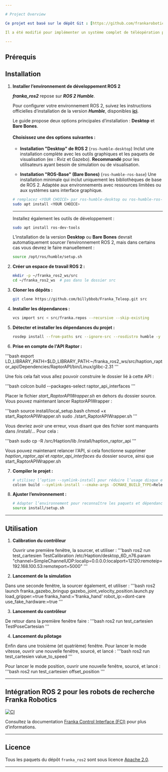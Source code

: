 ```yaml
---

# Project Overview

Ce projet est basé sur le dépôt Git : [https://github.com/frankarobotics/franka\_ros2](https://github.com/frankarobotics/franka_ros2), où vous pourrez trouver des informations complémentaires.

Il a été modifié pour implémenter un système complet de téléopération pour le robot Franka FR3 en utilisant un contrôleur haptique **Haption Desktop 6D**. Ce système permet de contrôler le robot à distance avec un retour de force haptique, offrant ainsi une interface intuitive pour la manipulation robotique avancée. Il intègre également une simulation sous **Gazebo Fortress** afin de faciliter la prise en main du contrôleur.

---
```


## Prérequis

## Installation

1. **Installer l’environnement de développement ROS 2**

   ***franka\_ros2*** repose sur ***ROS 2 Humble***.

   Pour configurer votre environnement ROS 2, suivez les instructions officielles d’installation de la version ***Humble***, disponibles [**ici**](https://docs.ros.org/en/humble/Installation/Ubuntu-Install-Debs.html).

   Le guide propose deux options principales d’installation : **Desktop** et **Bare Bones**.

   #### Choisissez **une** des options suivantes :

   * **Installation "Desktop" de ROS 2** (`ros-humble-desktop`)
     Inclut une installation complète avec les outils graphiques et les paquets de visualisation (ex : Rviz et Gazebo).
     **Recommandé** pour les utilisateurs ayant besoin de simulation ou de visualisation.

   * **Installation "ROS-Base" (Bare Bones)** (`ros-humble-ros-base`)
     Une installation minimale qui inclut uniquement les bibliothèques de base de ROS 2.
     Adaptée aux environnements avec ressources limitées ou aux systèmes sans interface graphique.

   ```bash
   # remplacez <YOUR CHOICE> par ros-humble-desktop ou ros-humble-ros-base
   sudo apt install <YOUR CHOICE>
   ```

   ---

   Installez également les outils de développement :

   ```bash
   sudo apt install ros-dev-tools
   ```

   L’installation de la version **Desktop** ou **Bare Bones** devrait automatiquement sourcer l’environnement ROS 2, mais dans certains cas vous devrez le faire manuellement :

   ```bash
   source /opt/ros/humble/setup.sh
   ```

2. **Créer un espace de travail ROS 2 :**

   ```bash
   mkdir -p ~/franka_ros2_ws/src
   cd ~/franka_ros2_ws  # pas dans le dossier src
   ```

3. **Cloner les dépôts :**

   ```bash
   git clone https://github.com/billybbob/Franka_Teleop.git src
   ```

4. **Installer les dépendances :**

   ```bash
   vcs import src < src/franka.repos --recursive --skip-existing
   ```

5. **Détecter et installer les dépendances du projet :**

   ```bash
   rosdep install --from-paths src --ignore-src --rosdistro humble -y
   ```

6. **Prise en compte de l'API Raptor :**

  '''bash
  export LD_LIBRARY_PATH=$LD_LIBRARY_PATH:~/franka_ros2_ws/src/haption_raptor_api/Dependencies/RaptorAPI/bin/Linux/glibc-2.31
  '''

  Une fois cela fait vous allez pouvoir construire le dossier lié à cette API :

  '''bash
  colcon build --packages-select raptor_api_interfaces
  '''

  Placer le fichier *start_RaptorAPIWrapper.sh* en dehors du dossier source. Vous pouvez maintenant lancer RaptorAPIWrapper :

  '''bash
  source install/local_setup.bash
  chmod +x start_RaptorAPIWrapper.sh
  sudo ./start_RaptorAPIWrapper.sh
  '''

  Vous devriez avoir une erreur, vous disant que des fichier sont manquants dans /install/... Pour cela :

  '''bash
  sudo cp -R /src/Haption/lib /install/haption_raptor_api
  '''

  Vous pouvez maintenant relancer l'API, si cela fonctionne supprimer *haption_raptor_api* et *raptor_api_interfaces* du dossier source, ainsi que start_RaptorAPIWrapper.sh

7. **Compiler le projet :**

   ```bash
   # utilisez l’option --symlink-install pour réduire l’usage disque et faciliter le développement
   colcon build --symlink-install --cmake-args -DCMAKE_BUILD_TYPE=Release
   ```

8. **Ajuster l’environnement :**

   ```bash
   # Adapter l’environnement pour reconnaître les paquets et dépendances de votre workspace ROS 2 fraîchement compilé
   source install/setup.sh
   ```

---
## Utilisation

1. **Calibration du contrôleur**

   Ouvrir une première fenêtre, la sourcer, et utiliser :
  '''bash
  ros2 run test_cartesien TestCalibration /etc/Haption/desktop_6D_n76.param "channel=SimpleChannelUDP:localip=0.0.0.0:localport=12120:remoteip=192.168.100.53:remoteport=5000"
  '''
  
2.  **Lancement de la simulation**

  Dans une seconde fenêtre, la sourcer également, et utiliser :
  '''bash
  ros2 launch franka_gazebo_bringup gazebo_joint_velocity_position.launch.py load_gripper:=true franka_hand:='franka_hand' robot_ip:=dont-care use_fake_hardware:=true
  '''

3. **Lancement du contrôleur**

  De retour dans la première fenêtre faire :
  '''bash
  ros2 run test_cartesien TestPoseCartesian
  '''

4. **Lancement du pilotage**

  Enfin dans une troisième (et quatrième) fenêtre.
  Pour lancer le mode vitesse, ouvrir une nouvelle fenêtre, sourcé, et lancé :
   '''bash
  ros2 run test_cartesien value_to_speed
  '''

  Pour lancer le mode position, ouvrir une nouvelle fenêtre, sourcé, et lancé :
  '''bash
  ros2 run test_cartesien offset_position
  '''

---

## Intégration ROS 2 pour les robots de recherche Franka Robotics

[![CI](https://github.com/frankaemika/franka_ros2/actions/workflows/ci.yml/badge.svg)](https://github.com/frankaemika/franka_ros2/actions/workflows/ci.yml)

Consultez la documentation [Franka Control Interface (FCI)][fci-docs] pour plus d’informations.

---

## Licence

Tous les paquets du dépôt `franka_ros2` sont sous licence [Apache 2.0][apache-2.0].

[apache-2.0]: https://www.apache.org/licenses/LICENSE-2.0.html
[fci-docs]: https://frankaemika.github.io/docs

---
